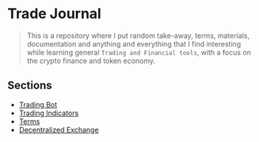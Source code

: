 # Trade Journal

> This is a repository where I put random take-away, terms, materials, documentation and anything and everything that I find interesting while learning general `Trading and Financial tools`, with a focus on the crypto finance and token economy.

## Sections
- [Trading Bot](./Trading%20Bot.md)
- [Trading Indicators](./Trading%20Indicators.md)
- [Terms](./Terms.md)
- [Decentralized Exchange](./Decentralized%20Exchange.md)